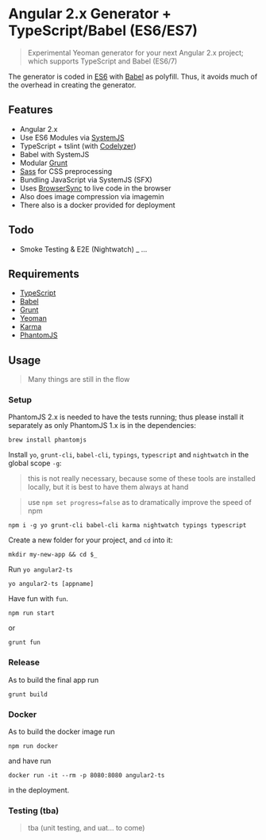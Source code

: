 # Angular 2.x Generator + TypeScript/Babel (ES6/ES7)

> Experimental Yeoman generator for your next Angular 2.x project; which supports TypeScript and Babel (ES6/7)

The generator is coded in [ES6](https://github.com/lukehoban/es6features) with [Babel](https://babeljs.io/) as polyfill. Thus, it avoids much of the overhead in creating the generator.

## Features
- Angular 2.x
- Use ES6 Modules via [SystemJS](https://github.com/systemjs/systemjs)
- TypeScript + tslint (with [Codelyzer](https://github.com/mgechev/codelyzer))
- Babel with SystemJS
- Modular [Grunt](http://gruntjs.com/)
- [Sass](http://sass-lang.com/) for CSS preprocessing
- Bundling JavaScript via SystemJS (SFX)
- Uses [BrowserSync](https://www.browsersync.io/) to live code in the browser
- Also does image compression via imagemin
- There also is a docker provided for deployment

## Todo
- Smoke Testing & E2E (Nightwatch)
_ ...

## Requirements

- [TypeScript](https://www.typescriptlang.org)
- [Babel](http://babeljs.io)
- [Grunt](http://gruntjs.com)
- [Yeoman](http://yeoman.io)
- [Karma](http://karma-runner.github.io)
- [PhantomJS](http://phantomjs.org)

## Usage

> Many things are still in the flow

### Setup

PhantomJS 2.x is needed to have the tests running; thus please install it separately as only PhantomJS 1.x is in the dependencies:

```
brew install phantomjs
```

Install `yo`, `grunt-cli`, `babel-cli`, `typings`, `typescript` and `nightwatch` in the global scope `-g`:

> this is not really necessary, because some of these tools are installed locally, but it is best to have them always at hand

> use `npm set progress=false` as to dramatically improve the speed of npm

```
npm i -g yo grunt-cli babel-cli karma nightwatch typings typescript
```

Create a new folder for your project, and `cd` into it:

```
mkdir my-new-app && cd $_
```

Run `yo angular2-ts`

```
yo angular2-ts [appname]
```

Have fun with `fun`.

```
npm run start
```

or

```
grunt fun
```

### Release

As to build the final app run

```
grunt build
```

### Docker

As to build the docker image run
```
npm run docker
```

and have run

```
docker run -it --rm -p 8080:8080 angular2-ts
```

in the deployment.

### Testing (tba)

> tba (unit testing, and uat... to come)
